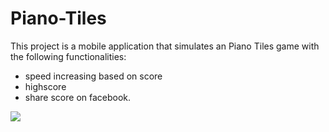 # Piano-Tiles

This project is a mobile application that simulates an Piano Tiles game with the following functionalities:
* speed increasing based on score
* highscore
* share score on facebook.

<img src="https://github.com/andreihaivas6/Piano-Tiles/tree/main/app/ss.png">

